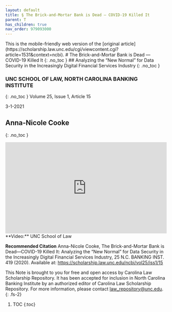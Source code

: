 ```yaml
---
layout: default
title: § The Brick-and-Mortar Bank is Dead — COVID-19 Killed It 
parent: T 
has_children: true
nav_order: 979093000 
---
```

<style>
.dont-break-out {
  /* These are technically the same, but use both */
  overflow-wrap: break-word;
  word-wrap: break-word;

  -ms-word-break: break-all;
  /* This is the dangerous one in WebKit, as it breaks things wherever */
  word-break: break-all;
  /* Instead use this non-standard one: */
  word-break: break-word;
}

.youtube-container {
    position: relative;
    width: 100%;
    height: 0;
    padding-bottom: 56.25%;
}
.youtube-video {
    position: absolute;
    top: 0;
    left: 0;
    width: 100%;
    height: 100%;
}
</style>

<div class="dont-break-out" markdown="1">
This is the mobile-friendly web version of the [original article](https://scholarship.law.unc.edu/cgi/viewcontent.cgi?article=1531&context=ncbi).
# The Brick-and-Mortar Bank is Dead — COVID-19 Killed It 
{: .no_toc }
## Analyzing the “New Normal” for Data Security in the Increasingly Digital Financial Services Industry
{: .no_toc }

### UNC SCHOOL OF LAW, NORTH CAROLINA BANKING INSTITUTE 
{: .no_toc }
Volume 25, Issue 1, Article 15

3-1-2021

## Anna-Nicole Cooke 
{: .no_toc }

<div class="youtube-container">
<iframe width="100%" src="https://www.youtube.com/embed/97vmh8Go2fQ" title="YouTube video player" frameborder="0" allow="accelerometer; autoplay; clipboard-write; encrypted-media; gyroscope; picture-in-picture" allowfullscreen class="youtube-video"></iframe>
</div>
**Video:** UNC School of Law  

**Recommended Citation**
Anna-Nicole Cooke, The Brick-and-Mortar Bank is Dead—COVID-19 Killed It: Analyzing the “New Normal”
for Data Security in the Increasingly Digital Financial Services Industry, 25 N.C. BANKING INST. 419 (2020). Available at: https://scholarship.law.unc.edu/ncbi/vol25/iss1/15

This Note is brought to you for free and open access by Carolina Law Scholarship Repository. It has been accepted for inclusion in North Carolina Banking Institute by an authorized editor of Carolina Law Scholarship Repository. For more information, please contact law_repository@unc.edu.
{: .fs-2}

1. TOC
{:toc}

</div>
